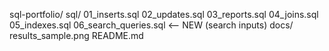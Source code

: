 sql-portfolio/
  sql/
    01_inserts.sql
    02_updates.sql
    03_reports.sql
    04_joins.sql
    05_indexes.sql
    06_search_queries.sql   <-- NEW (search inputs)
  docs/
    results_sample.png
  README.md

